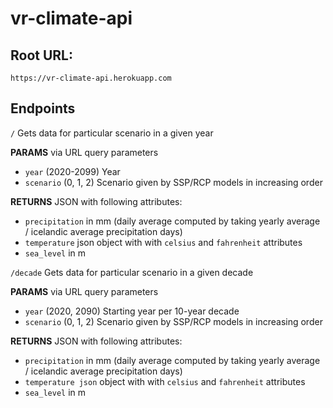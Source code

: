# vr-climate-api

## Root URL:

```https://vr-climate-api.herokuapp.com```

## Endpoints
```/``` Gets data for particular scenario in a given year

**PARAMS** via URL query parameters
* ```year``` (2020-2099) Year
* ```scenario``` (0, 1, 2) Scenario given by SSP/RCP models in increasing order

**RETURNS** JSON with following attributes:
* ```precipitation``` in mm (daily average computed by taking yearly average / icelandic average precipitation days)
* ```temperature``` json object with with ```celsius``` and ```fahrenheit``` attributes
* ```sea_level``` in m

```/decade``` Gets data for particular scenario in a given decade

**PARAMS** via URL query parameters
* ```year``` (2020, 2090) Starting year per 10-year decade
* ```scenario``` (0, 1, 2) Scenario given by SSP/RCP models in increasing order

**RETURNS** JSON with following attributes:
* ```precipitation``` in mm (daily average computed by taking yearly average / icelandic average precipitation days)
* ```temperature json``` object with with ```celsius``` and ```fahrenheit``` attributes
* ```sea_level``` in m
